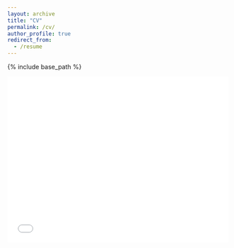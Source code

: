```yaml
---
layout: archive
title: "CV"
permalink: /cv/
author_profile: true
redirect_from:
  - /resume
---
```


{% include base_path %}

<embed src="../files/RESUME.pdf" width="500" height="375" 
 type="application/pdf">